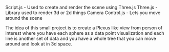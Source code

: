 Script.js - Used to create and render the scene using Three.js
Three.js - Library used to render 3d or 2d things
Camera Control.js - Lets you move around the scene

The idea of this small project is to create a Plexus like view from person of interest where you have each sphere as a data point visualization and each line is another set of data and you have a whole tree that you can move around and look at in 3d space.

